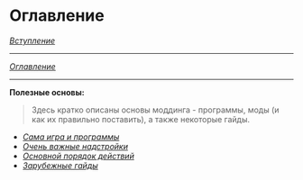 # Оглавление

[*Вступление*](00_Вступление.md)

------

[*Оглавление*](01_Оглавление.md)

------

**Полезные основы:**  
> Здесь кратко описаны основы моддинга - программы, моды (и как их правильно поставить), а также некоторые гайды.

+ [*Сама игра и программы*](01_MainInfo/01_Сама_игра_и_программы.md)
+ [*Очень важные надстройки*](01_MainInfo/02_Важные_надстройки.md)
+ [*Основной порядок действий*](01_MainInfo/03_Основной_порядок_действий.md)
+ [*Зарубежные гайды*](01_MainInfo/03_Зарубежные_гайды.md)


